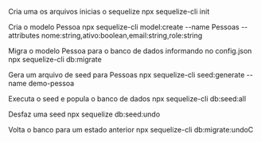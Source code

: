 Cria uma os arquivos inicias o sequelize
npx sequelize-cli init

Cria o modelo Pessoa
npx sequelize-cli model:create --name Pessoas --attributes nome:string,ativo:boolean,email:string,role:string

Migra o modelo Pessoa para o banco de dados informando no config.json
npx sequelize-cli db:migrate

Gera um arquivo de seed para Pessoas
npx sequelize-cli seed:generate --name demo-pessoa

Executa o seed e popula o banco de dados 
npx sequelize-cli db:seed:all

Desfaz uma seed 
npx sequelize db:seed:undo

Volta o banco para um estado anterior
npx sequelize-cli db:migrate:undoC